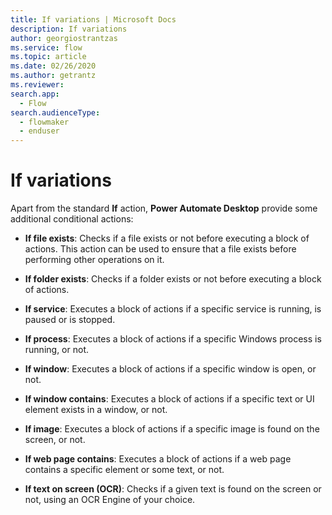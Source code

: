 ```yaml
---
title: If variations | Microsoft Docs
description: If variations
author: georgiostrantzas
ms.service: flow
ms.topic: article
ms.date: 02/26/2020
ms.author: getrantz
ms.reviewer:
search.app: 
  - Flow
search.audienceType: 
  - flowmaker
  - enduser
---
```


# If variations

Apart from the standard **If** action, **Power Automate Desktop** provide some additional conditional actions:

- **If file exists**: Checks if a file exists or not before executing a block of actions. This action can be used to ensure that a file exists before performing other operations on it.

- **If folder exists**: Checks if a folder exists or not before executing a block of actions.

- **If service**: Executes a block of actions if a specific service is running, is paused or is stopped.

- **If process**: Executes a block of actions if a specific Windows process is running, or not.

- **If window**: Executes a block of actions if a specific window is open, or not.

- **If window contains**: Executes a block of actions if a specific text or UI element exists in a window, or not.

- **If image**: Executes a block of actions if a specific image is found on the screen, or not.

- **If web page contains**: Executes a block of actions if a web page contains a specific element or some text, or not.

- **If text on screen (OCR)**: Checks if a given text is found on the screen or not, using an OCR Engine of your choice.